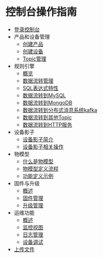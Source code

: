 # 控制台操作指南

* [登录控制台](iot/uiot-core/console_guide/chek_in)
* 产品和设备管理
  * [创建产品](iot/uiot-core/console_guide/product_device/create_products)
  * [创建设备](iot/uiot-core/console_guide/product_device/create_devcies)
  * [Topic管理](iot/uiot-core/console_guide/product_device/topic)
* 规则引擎
  * [概览](iot/uiot-core/console_guide/ruleengine/what_is_ruleegngine)
  * [数据流转管理](iot/uiot-core/console_guide/ruleengine/data_forwarding)
  * [SQL表达式特性](iot/uiot-core/console_guide/ruleengine/sql_statements)
  * [数据流转到MySQL](iot/uiot-core/console_guide/ruleengine/forward_data_to_mysql)
  * [数据流转到MongoDB](iot/uiot-core/console_guide/ruleengine/forward_data_to_mongodb)
  * [数据流转到分布式消息系统kafka](iot/uiot-core/console_guide/ruleengine/forward_data_to_kafka)
  * [数据流转到其他Topic](iot/uiot-core/console_guide/ruleengine/forward_data_to_topic)
  * [数据流转到HTTP服务](iot/uiot-core/console_guide/ruleengine/forward_data_to_http)
* 设备影子
  * [设备影子简介](iot/uiot-core/console_guide/device_shadow/waht_is_deviceshadow)
  * [设备影子相关操作](iot/uiot-core/console_guide/device_shadow/operation_guide)
* 物模型
  * [什么是物模型](iot/uiot-core/console_guide/thingmode/what_is_thingmode)
  * [物模型定义流程](iot/uiot-core/console_guide/thingmode/thingmode_guide)
  * [功能定义示例](iot/uiot-core/console_guide/thingmode/operation_example)
* 固件与升级
  * [概述](iot/uiot-core/console_guide/ota/what_is_ota)
  * [固件管理](iot/uiot-core/console_guide/ota/firmware_management)
  * [升级管理](iot/uiot-core/console_guide/ota/firmware_update)
* 运维功能
  * [概述](iot/uiot-core/console_guide/monitoring_maintenance/monitoring_maintenance_introduction)
  * [监控视图](iot/uiot-core/console_guide/monitoring_maintenance/monitor)
  * [日志管理](iot/uiot-core/console_guide/monitoring_maintenance/log)
  * [设备调试](iot/uiot-core/console_guide/monitoring_maintenance/online_debug)
* [上传文件](iot/uiot-core/console_guide/uploadfile)